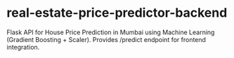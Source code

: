 # real-estate-price-predictor-backend
Flask API for House Price Prediction in Mumbai using Machine Learning (Gradient Boosting + Scaler).  Provides /predict endpoint for frontend integration.
